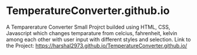 # TemperatureConverter.github.io
  A Temparerature Converter Small Projrct builded using HTML, CSS, Javascript which changes temparature from celcius, fahrenheit, kelvin among each other with user input with different styles and selection.
  Link to the Project: https://harshal2973.github.io/TemperatureConverter.github.io/
